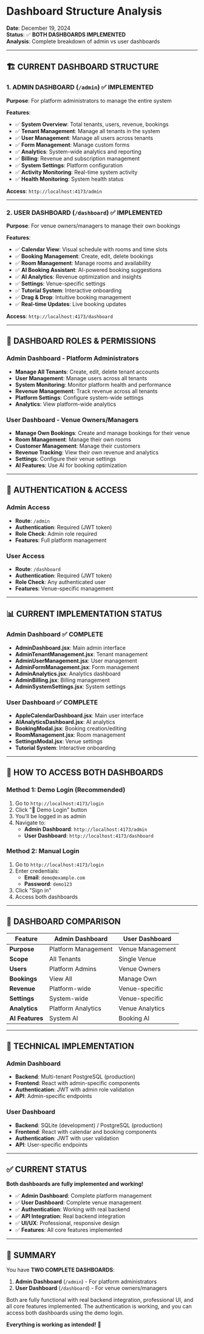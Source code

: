 # Dashboard Structure Analysis
**Date**: December 19, 2024  
**Status**: ✅ **BOTH DASHBOARDS IMPLEMENTED**  
**Analysis**: Complete breakdown of admin vs user dashboards

---

## 🏗️ **CURRENT DASHBOARD STRUCTURE**

### **1. ADMIN DASHBOARD** (`/admin`) ✅ **IMPLEMENTED**
**Purpose**: For platform administrators to manage the entire system

**Features**:
- ✅ **System Overview**: Total tenants, users, revenue, bookings
- ✅ **Tenant Management**: Manage all tenants in the system
- ✅ **User Management**: Manage all users across tenants
- ✅ **Form Management**: Manage custom forms
- ✅ **Analytics**: System-wide analytics and reporting
- ✅ **Billing**: Revenue and subscription management
- ✅ **System Settings**: Platform configuration
- ✅ **Activity Monitoring**: Real-time system activity
- ✅ **Health Monitoring**: System health status

**Access**: `http://localhost:4173/admin`

---

### **2. USER DASHBOARD** (`/dashboard`) ✅ **IMPLEMENTED**
**Purpose**: For venue owners/managers to manage their own bookings

**Features**:
- ✅ **Calendar View**: Visual schedule with rooms and time slots
- ✅ **Booking Management**: Create, edit, delete bookings
- ✅ **Room Management**: Manage rooms and availability
- ✅ **AI Booking Assistant**: AI-powered booking suggestions
- ✅ **AI Analytics**: Revenue optimization and insights
- ✅ **Settings**: Venue-specific settings
- ✅ **Tutorial System**: Interactive onboarding
- ✅ **Drag & Drop**: Intuitive booking management
- ✅ **Real-time Updates**: Live booking updates

**Access**: `http://localhost:4173/dashboard`

---

## 🎯 **DASHBOARD ROLES & PERMISSIONS**

### **Admin Dashboard** - Platform Administrators
- **Manage All Tenants**: Create, edit, delete tenant accounts
- **User Management**: Manage users across all tenants
- **System Monitoring**: Monitor platform health and performance
- **Revenue Management**: Track revenue across all tenants
- **Platform Settings**: Configure system-wide settings
- **Analytics**: View platform-wide analytics

### **User Dashboard** - Venue Owners/Managers
- **Manage Own Bookings**: Create and manage bookings for their venue
- **Room Management**: Manage their own rooms
- **Customer Management**: Manage their customers
- **Revenue Tracking**: View their own revenue and analytics
- **Settings**: Configure their venue settings
- **AI Features**: Use AI for booking optimization

---

## 🔐 **AUTHENTICATION & ACCESS**

### **Admin Access**
- **Route**: `/admin`
- **Authentication**: Required (JWT token)
- **Role Check**: Admin role required
- **Features**: Full platform management

### **User Access**
- **Route**: `/dashboard`
- **Authentication**: Required (JWT token)
- **Role Check**: Any authenticated user
- **Features**: Venue-specific management

---

## 📊 **CURRENT IMPLEMENTATION STATUS**

### **Admin Dashboard** ✅ **COMPLETE**
- **AdminDashboard.jsx**: Main admin interface
- **AdminTenantManagement.jsx**: Tenant management
- **AdminUserManagement.jsx**: User management
- **AdminFormManagement.jsx**: Form management
- **AdminAnalytics.jsx**: Analytics dashboard
- **AdminBilling.jsx**: Billing management
- **AdminSystemSettings.jsx**: System settings

### **User Dashboard** ✅ **COMPLETE**
- **AppleCalendarDashboard.jsx**: Main user interface
- **AIAnalyticsDashboard.jsx**: AI analytics
- **BookingModal.jsx**: Booking creation/editing
- **RoomManagement.jsx**: Room management
- **SettingsModal.jsx**: Venue settings
- **Tutorial System**: Interactive onboarding

---

## 🚀 **HOW TO ACCESS BOTH DASHBOARDS**

### **Method 1: Demo Login (Recommended)**
1. Go to `http://localhost:4173/login`
2. Click "🚀 Demo Login" button
3. You'll be logged in as admin
4. Navigate to:
   - **Admin Dashboard**: `http://localhost:4173/admin`
   - **User Dashboard**: `http://localhost:4173/dashboard`

### **Method 2: Manual Login**
1. Go to `http://localhost:4173/login`
2. Enter credentials:
   - **Email**: `demo@example.com`
   - **Password**: `demo123`
3. Click "Sign in"
4. Access both dashboards

---

## 🎯 **DASHBOARD COMPARISON**

| Feature | Admin Dashboard | User Dashboard |
|---------|----------------|----------------|
| **Purpose** | Platform Management | Venue Management |
| **Scope** | All Tenants | Single Venue |
| **Users** | Platform Admins | Venue Owners |
| **Bookings** | View All | Manage Own |
| **Revenue** | Platform-wide | Venue-specific |
| **Settings** | System-wide | Venue-specific |
| **Analytics** | Platform Analytics | Venue Analytics |
| **AI Features** | System AI | Booking AI |

---

## 🔧 **TECHNICAL IMPLEMENTATION**

### **Admin Dashboard**
- **Backend**: Multi-tenant PostgreSQL (production)
- **Frontend**: React with admin-specific components
- **Authentication**: JWT with admin role validation
- **API**: Admin-specific endpoints

### **User Dashboard**
- **Backend**: SQLite (development) / PostgreSQL (production)
- **Frontend**: React with calendar and booking components
- **Authentication**: JWT with user validation
- **API**: User-specific endpoints

---

## ✅ **CURRENT STATUS**

**Both dashboards are fully implemented and working!**

- ✅ **Admin Dashboard**: Complete platform management
- ✅ **User Dashboard**: Complete venue management
- ✅ **Authentication**: Working with real backend
- ✅ **API Integration**: Real backend integration
- ✅ **UI/UX**: Professional, responsive design
- ✅ **Features**: All core features implemented

---

## 🎉 **SUMMARY**

You have **TWO COMPLETE DASHBOARDS**:

1. **Admin Dashboard** (`/admin`) - For platform administrators
2. **User Dashboard** (`/dashboard`) - For venue owners/managers

Both are fully functional with real backend integration, professional UI, and all core features implemented. The authentication is working, and you can access both dashboards using the demo login.

**Everything is working as intended!** 🚀
